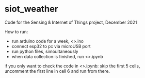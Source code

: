 # siot_weather
Code for the Sensing &amp; Internet of Things project, December 2021


How to run: 
- run arduino code for a week, <>.ino
- connect esp32 to pc via microUSB port
- run python files, simoultaneously
- when data collection is finished, run <>.ipynb
 

if you only want to check the code in <>.ipynb: skip the first 5 cells, uncomment the first line in cell 6 and run from there. 
